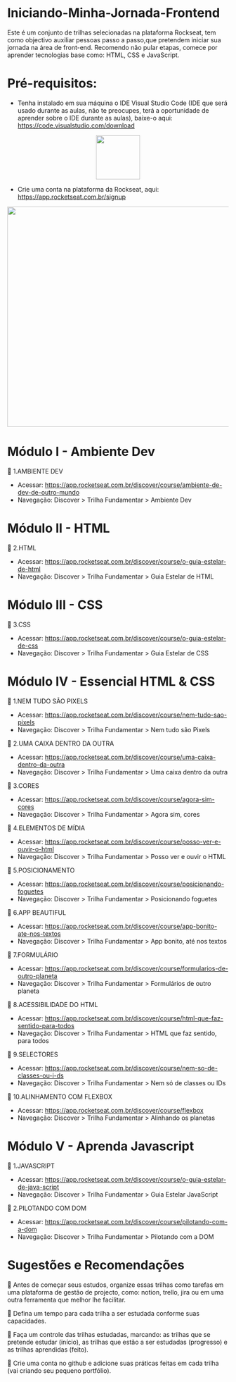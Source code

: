 # Iniciando-Minha-Jornada-Frontend

Este é um conjunto de trilhas selecionadas na plataforma Rockseat, tem como objectivo auxiliar pessoas passo a passo,que pretendem iniciar sua jornada na área de front-end. Recomendo não pular etapas, comece por aprender tecnologias base como: HTML, CSS e JavaScript.

# Pré-requisitos:

- Tenha instalado em sua máquina o IDE Visual Studio Code (IDE que será usado durante as aulas, não te preocupes, terá a oportunidade de aprender sobre o IDE durante as aulas), baixe-o aqui: https://code.visualstudio.com/download
<div align="center">
<img height="100" width="100" src="https://cdn.jsdelivr.net/gh/devicons/devicon/icons/vscode/vscode-original.svg" />
</div>

- Crie uma conta na plataforma da Rockseat, aqui: https://app.rocketseat.com.br/signup

<div align="center">
<img height="500" width="1100" src="https://github.com/Margarida-Andre/Meu-Cronograma-Frontend/blob/main/image.png" />
</div>

# Módulo I - Ambiente Dev

🚀 1.AMBIENTE DEV

- Acessar: https://app.rocketseat.com.br/discover/course/ambiente-de-dev-de-outro-mundo
- Navegação: Discover > Trilha Fundamentar > Ambiente Dev

# Módulo II - HTML

🚀 2.HTML

- Acessar: https://app.rocketseat.com.br/discover/course/o-guia-estelar-de-html
- Navegação: Discover > Trilha Fundamentar > Guia Estelar de HTML

# Módulo III - CSS

🚀 3.CSS

- Acessar: https://app.rocketseat.com.br/discover/course/o-guia-estelar-de-css
- Navegação: Discover > Trilha Fundamentar > Guia Estelar de CSS

# Módulo IV - Essencial HTML & CSS

🚀 1.NEM TUDO SÃO PIXELS

- Acessar: https://app.rocketseat.com.br/discover/course/nem-tudo-sao-pixels
- Navegação: Discover > Trilha Fundamentar > Nem tudo são Pixels

🚀 2.UMA CAIXA DENTRO DA OUTRA

- Acessar: https://app.rocketseat.com.br/discover/course/uma-caixa-dentro-da-outra
- Navegação: Discover > Trilha Fundamentar > Uma caixa dentro da outra

🚀 3.CORES

- Acessar: https://app.rocketseat.com.br/discover/course/agora-sim-cores
- Navegação: Discover > Trilha Fundamentar > Agora sim, cores

🚀 4.ELEMENTOS DE MÍDIA

- Acessar: https://app.rocketseat.com.br/discover/course/posso-ver-e-ouvir-o-html
- Navegação: Discover > Trilha Fundamentar > Posso ver e ouvir o HTML

🚀 5.POSICIONAMENTO

- Acessar: https://app.rocketseat.com.br/discover/course/posicionando-foguetes
- Navegação: Discover > Trilha Fundamentar > Posicionando foguetes

🚀 6.APP BEAUTIFUL

- Acessar: https://app.rocketseat.com.br/discover/course/app-bonito-ate-nos-textos
- Navegação: Discover > Trilha Fundamentar > App bonito, até nos textos

🚀 7.FORMULÁRIO

- Acessar: https://app.rocketseat.com.br/discover/course/formularios-de-outro-planeta
- Navegação: Discover > Trilha Fundamentar > Formulários de outro planeta

🚀 8.ACESSIBILIDADE DO HTML

- Acessar: https://app.rocketseat.com.br/discover/course/html-que-faz-sentido-para-todos
- Navegação: Discover > Trilha Fundamentar > HTML que faz sentido, para todos

🚀 9.SELECTORES

- Acessar: https://app.rocketseat.com.br/discover/course/nem-so-de-classes-ou-i-ds
- Navegação: Discover > Trilha Fundamentar > Nem só de classes ou IDs

🚀 10.ALINHAMENTO COM FLEXBOX

- Acessar: https://app.rocketseat.com.br/discover/course/flexbox
- Navegação: Discover > Trilha Fundamentar > Alinhando os planetas

# Módulo V - Aprenda Javascript

🚀 1.JAVASCRIPT

- Acessar: https://app.rocketseat.com.br/discover/course/o-guia-estelar-de-java-script
- Navegação: Discover > Trilha Fundamentar > Guia Estelar JavaScript

🚀 2.PILOTANDO COM DOM

- Acessar: https://app.rocketseat.com.br/discover/course/pilotando-com-a-dom
- Navegação: Discover > Trilha Fundamentar > Pilotando com a DOM

# Sugestões e Recomendações

📌 Antes de começar seus estudos, organize essas trilhas como tarefas em uma plataforma de gestão de projecto, como: notion, trello, jira ou em uma outra ferramenta que melhor lhe facilitar.

📌 Defina um tempo para cada trilha a ser estudada conforme suas capacidades.

📌 Faça um controle das trilhas estudadas, marcando: as trilhas que se pretende estudar (início), as trilhas que estão a ser estudadas (progresso) e as trilhas aprendidas (feito).

📌 Crie uma conta no github e adicione suas práticas feitas em cada trilha (vai criando seu pequeno portfólio).
